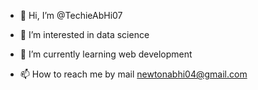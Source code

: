 - 👋 Hi, I’m @TechieAbHi07
- 👀 I’m interested in data science 
- 🌱 I’m currently learning web development 

- 📫 How to reach me by mail newtonabhi04@gmail.com 

<!---
TechieAbHi07/TechieAbHi07 is a ✨ special ✨ repository because its `README.md` (this file) appears on your GitHub profile.
You can click the Preview link to take a look at your changes.
--->
